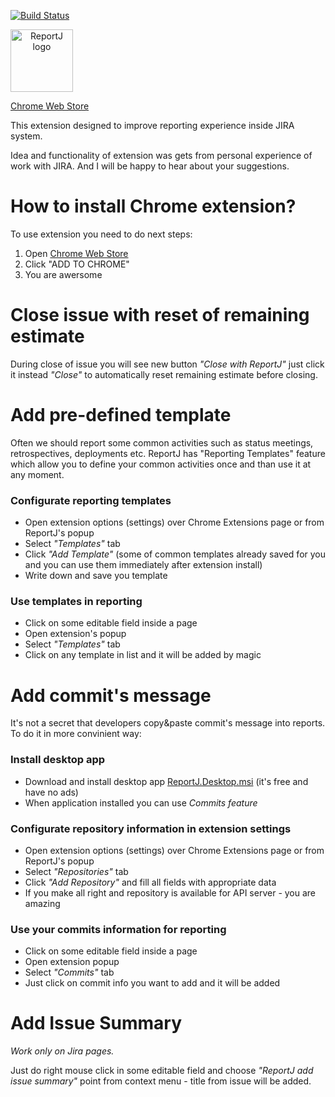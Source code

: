 [![Build Status](https://travis-ci.org/mishani0x0ef/ReportJ.svg?branch=master)](https://travis-ci.org/mishani0x0ef/ReportJ)

<img src="https://github.com/mishani0x0ef/ReportJ/blob/master/ReportJ.Extension.Chrome/app/img/logo-lg.png" alt="ReportJ logo" height="100" style="text-align: center; display: block;">

[Chrome Web Store](https://chrome.google.com/webstore/detail/reportj/hijbdbjoelgicnhnghhhlkpbhjdmchfg?hl=en-US)

This extension designed to improve reporting experience inside JIRA system.

Idea and functionality of extension was gets from personal experience of work with JIRA. And I will be happy to hear about your suggestions.

# How to install Chrome extension?

To use extension you need to do next steps:

1. Open [Chrome Web Store](https://chrome.google.com/webstore/detail/reportj/hijbdbjoelgicnhnghhhlkpbhjdmchfg?hl=en-US)
2. Click "ADD TO CHROME"
3. You are awersome

# Close issue with reset of remaining estimate

During close of issue you will see new button *"Close with ReportJ"* just click it instead *"Close"* to automatically reset remaining estimate before closing.

# Add pre-defined template

Often we should report some common activities such as status meetings, retrospectives, deployments etc. ReportJ has "Reporting Templates" feature which allow you to define your common activities once and than use it at any moment.

### Configurate reporting templates

* Open extension options (settings) over Chrome Extensions page or from ReportJ's popup
* Select *"Templates"* tab
* Click *"Add Template"* (some of common templates already saved for you and you can use them immediately after extension install)
* Write down and save you template

### Use templates in reporting

* Click on some editable field inside a page
* Open extension's popup 
* Select *"Templates"* tab
* Click on any template in list and it will be added by magic

# Add commit's message

It's not a secret that developers copy&paste commit's message into reports. To do it in more convinient way:

### Install desktop app

* Download and install desktop app [ReportJ.Desktop.msi](https://github.com/mishani0x0ef/ReportJ/releases/latest) (it's free and have no ads)
* When application installed you can use *Commits feature*

### Configurate repository information in extension settings

* Open extension options (settings) over Chrome Extensions page or from ReportJ's popup
* Select *"Repositories"* tab
* Click *"Add Repository"* and fill all fields with appropriate data
* If you make all right and repository is available for API server - you are amazing

### Use your commits information for reporting

* Click on some editable field inside a page
* Open extension popup 
* Select *"Commits"* tab
* Just click on commit info you want to add and it will be added

# Add Issue Summary

*Work only on Jira pages.*

Just do right mouse click in some editable field and choose *"ReportJ add issue summary"* point from context menu - title from issue will be added.
